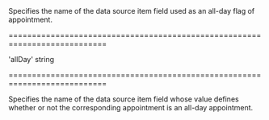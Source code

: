 <!--**
/*-------------------------------------------
    Auto-generated file. Do not modify.
-------------------------------------------

**-->
<!--d-->Specifies the name of the data source item field used as an all-day flag of appointment.<!--/d-->
===========================================================================
<!--default-->'allDay'<!--/default-->
<!--type-->string<!--/type-->
===========================================================================

<!--shortDescription-->
Specifies the name of the data source item field whose value defines whether or not the corresponding appointment is an all-day appointment.
<!--/shortDescription-->

<!--fullDescription-->

<!--/fullDescription-->